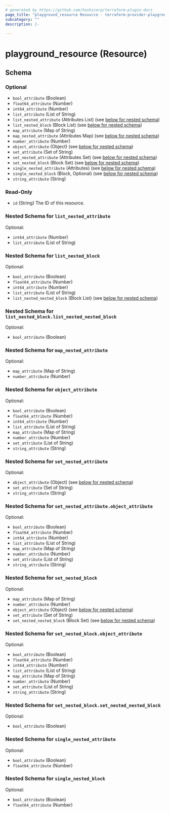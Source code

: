 ```yaml
---
# generated by https://github.com/hashicorp/terraform-plugin-docs
page_title: "playground_resource Resource - terraform-provider-playground"
subcategory: ""
description: |-
  
---
```


# playground_resource (Resource)





<!-- schema generated by tfplugindocs -->
## Schema

### Optional

- `bool_attribute` (Boolean)
- `float64_attribute` (Number)
- `int64_attribute` (Number)
- `list_attribute` (List of String)
- `list_nested_attribute` (Attributes List) (see [below for nested schema](#nestedatt--list_nested_attribute))
- `list_nested_block` (Block List) (see [below for nested schema](#nestedblock--list_nested_block))
- `map_attribute` (Map of String)
- `map_nested_attribute` (Attributes Map) (see [below for nested schema](#nestedatt--map_nested_attribute))
- `number_attribute` (Number)
- `object_attribute` (Object) (see [below for nested schema](#nestedatt--object_attribute))
- `set_attribute` (Set of String)
- `set_nested_attribute` (Attributes Set) (see [below for nested schema](#nestedatt--set_nested_attribute))
- `set_nested_block` (Block Set) (see [below for nested schema](#nestedblock--set_nested_block))
- `single_nested_attribute` (Attributes) (see [below for nested schema](#nestedatt--single_nested_attribute))
- `single_nested_block` (Block, Optional) (see [below for nested schema](#nestedblock--single_nested_block))
- `string_attribute` (String)

### Read-Only

- `id` (String) The ID of this resource.

<a id="nestedatt--list_nested_attribute"></a>
### Nested Schema for `list_nested_attribute`

Optional:

- `int64_attribute` (Number)
- `list_attribute` (List of String)


<a id="nestedblock--list_nested_block"></a>
### Nested Schema for `list_nested_block`

Optional:

- `bool_attribute` (Boolean)
- `float64_attribute` (Number)
- `int64_attribute` (Number)
- `list_attribute` (List of String)
- `list_nested_nested_block` (Block List) (see [below for nested schema](#nestedblock--list_nested_block--list_nested_nested_block))

<a id="nestedblock--list_nested_block--list_nested_nested_block"></a>
### Nested Schema for `list_nested_block.list_nested_nested_block`

Optional:

- `bool_attribute` (Boolean)



<a id="nestedatt--map_nested_attribute"></a>
### Nested Schema for `map_nested_attribute`

Optional:

- `map_attribute` (Map of String)
- `number_attribute` (Number)


<a id="nestedatt--object_attribute"></a>
### Nested Schema for `object_attribute`

Optional:

- `bool_attribute` (Boolean)
- `float64_attribute` (Number)
- `int64_attribute` (Number)
- `list_attribute` (List of String)
- `map_attribute` (Map of String)
- `number_attribute` (Number)
- `set_attribute` (List of String)
- `string_attribute` (String)


<a id="nestedatt--set_nested_attribute"></a>
### Nested Schema for `set_nested_attribute`

Optional:

- `object_attribute` (Object) (see [below for nested schema](#nestedatt--set_nested_attribute--object_attribute))
- `set_attribute` (Set of String)
- `string_attribute` (String)

<a id="nestedatt--set_nested_attribute--object_attribute"></a>
### Nested Schema for `set_nested_attribute.object_attribute`

Optional:

- `bool_attribute` (Boolean)
- `float64_attribute` (Number)
- `int64_attribute` (Number)
- `list_attribute` (List of String)
- `map_attribute` (Map of String)
- `number_attribute` (Number)
- `set_attribute` (List of String)
- `string_attribute` (String)



<a id="nestedblock--set_nested_block"></a>
### Nested Schema for `set_nested_block`

Optional:

- `map_attribute` (Map of String)
- `number_attribute` (Number)
- `object_attribute` (Object) (see [below for nested schema](#nestedatt--set_nested_block--object_attribute))
- `set_attribute` (Set of String)
- `set_nested_nested_block` (Block Set) (see [below for nested schema](#nestedblock--set_nested_block--set_nested_nested_block))

<a id="nestedatt--set_nested_block--object_attribute"></a>
### Nested Schema for `set_nested_block.object_attribute`

Optional:

- `bool_attribute` (Boolean)
- `float64_attribute` (Number)
- `int64_attribute` (Number)
- `list_attribute` (List of String)
- `map_attribute` (Map of String)
- `number_attribute` (Number)
- `set_attribute` (List of String)
- `string_attribute` (String)


<a id="nestedblock--set_nested_block--set_nested_nested_block"></a>
### Nested Schema for `set_nested_block.set_nested_nested_block`

Optional:

- `bool_attribute` (Boolean)



<a id="nestedatt--single_nested_attribute"></a>
### Nested Schema for `single_nested_attribute`

Optional:

- `bool_attribute` (Boolean)
- `float64_attribute` (Number)


<a id="nestedblock--single_nested_block"></a>
### Nested Schema for `single_nested_block`

Optional:

- `bool_attribute` (Boolean)
- `float64_attribute` (Number)



